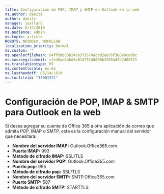 ```yaml
---
title: Configuración de POP, IMAP y SMTP en Outlook en la web
ms.author: daeite
author: daeite
manager: joallard
ms.date: 6/14/2019
ms.audience: Admin
ms.topic: article
ROBOTS: NOINDEX, NOFOLLOW
localization_priority: Normal
ms.custom: ''
ms.openlocfilehash: 04ff09b33024c6373570acbd2ee95f368e8ca0bc
ms.sourcegitcommit: efed0ae44bd6c61d751dd008b2885bd7e7d86521
ms.translationtype: MT
ms.contentlocale: es-ES
ms.lasthandoff: 06/14/2019
ms.locfileid: "35001521"
---
```

# <a name="pop-imap--smtp-settings-for-outlook-on-the-web"></a>Configuración de POP, IMAP & SMTP para Outlook en la web

Si desea agregar su cuenta de Office 365 a otra aplicación de correo que admita POP, IMAP o SMTP, esta es la configuración manual del servidor que necesitará:
  
- **Nombre del servidor IMAP:** Outlook.Office365.com
- **Puerto IMAP:** 993
- **Método de cifrado IMAP:** SSL/TLS
- **Nombre del servidor POP:** Outlook.Office365.com  
- **Puerto pop:** 995  
- **Método de cifrado pop:** SSL/TLS  
- **Nombre del servidor SMTP:** SMTP.Office365.com
- **Puerto SMTP:** 587
- **Método de cifrado SMTP:** STARTTLS
